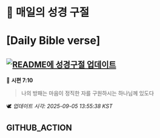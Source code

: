# 🙏 매일의 성경 구절
# [Daily Bible verse]
## [![README에 성경구절 업데이트](https://github.com/DONGSUKA/first_test/actions/workflows/update-readme-bible.yml/badge.svg)](https://github.com/DONGSUKA/first_test/actions/workflows/update-readme-bible.yml)
<!-- START_BIBLE_VERSE -->
📖 **시편 7:10**
> 나의 방패는 마음이 정직한 자를 구원하시는 하나님께 있도다

🕊️ _업데이트 시각: 2025-09-05 13:55:38 KST_
  <!-- END_BIBLE_VERSE -->
## GITHUB_ACTION
